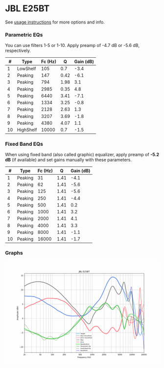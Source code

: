 # JBL E25BT
See [usage instructions](https://github.com/jaakkopasanen/AutoEq#usage) for more options and info.

### Parametric EQs
You can use filters 1-5 or 1-10. Apply preamp of -4.7 dB or -5.6 dB, respectively.

|   # | Type      |   Fc (Hz) |    Q |   Gain (dB) |
|-----|-----------|-----------|------|-------------|
|   1 | LowShelf  |       105 | 0.7  |        -3.4 |
|   2 | Peaking   |       147 | 0.42 |        -6.1 |
|   3 | Peaking   |       794 | 1.98 |         3.1 |
|   4 | Peaking   |      2985 | 0.35 |         4.8 |
|   5 | Peaking   |      6440 | 3.41 |        -7.1 |
|   6 | Peaking   |      1334 | 3.25 |        -0.8 |
|   7 | Peaking   |      2128 | 2.63 |         1.3 |
|   8 | Peaking   |      3207 | 3.69 |        -1.8 |
|   9 | Peaking   |      4380 | 4.07 |         1.1 |
|  10 | HighShelf |     10000 | 0.7  |        -1.5 |

### Fixed Band EQs
When using fixed band (also called graphic) equalizer, apply preamp of **-5.2 dB** (if available) and set gains manually with these parameters.

|   # | Type    |   Fc (Hz) |    Q |   Gain (dB) |
|-----|---------|-----------|------|-------------|
|   1 | Peaking |        31 | 1.41 |        -4.1 |
|   2 | Peaking |        62 | 1.41 |        -5.6 |
|   3 | Peaking |       125 | 1.41 |        -5.6 |
|   4 | Peaking |       250 | 1.41 |        -4.4 |
|   5 | Peaking |       500 | 1.41 |         0.2 |
|   6 | Peaking |      1000 | 1.41 |         3.2 |
|   7 | Peaking |      2000 | 1.41 |         4.1 |
|   8 | Peaking |      4000 | 1.41 |         3.3 |
|   9 | Peaking |      8000 | 1.41 |        -1.1 |
|  10 | Peaking |     16000 | 1.41 |        -1.7 |

### Graphs
![](./JBL%20E25BT.png)
